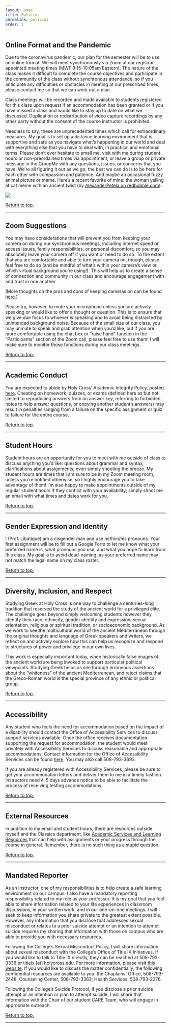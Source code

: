 ```yaml
---
layout: page
title: Policies
permalink: policies
order: 2
---
```


## Online Format and the Pandemic

Due to the coronavirus pandemic, our plan for the semester will be to use an online format. We will meet synchronously via Zoom at our registrar-appointed meeting times (MWF 9:15-10:05am Eastern). The nature of the class makes it difficult to complete the course objectives and participate in the community of the class without synchronous attendance, so if you anticipate any difficulties or obstacles in meeting at our prescribed times, please contact me so that we can work out a plan.

Class meetings will be recorded and made available to students registered for this class upon request if an accommodation has been granted or if you have missed a class and would like to stay up to date on what we discussed. Duplication or redistribution of video capture recordings by any other party without the consent of the course instructor is prohibited.

Needless to say, these are unprecedented times which call for extraordinary measures. My goal is to set up a distance learning environment that is supportive and safe as you navigate what’s happening in our world and deal with everything else that you have to deal with, in practical and emotional terms. Please don’t ever hesitate to email me, visit with me during student hours or non-preordained times via appointment, or leave a group or private message in the GroupMe with any questions, issues, or concerns that you have. We’re all figuring it out as we go; the best we can do is to be here for each other with compassion and patience. And maybe an occasional fuzzy animal picture or meme. Here’s a recent favorite of mine: the woman yelling at cat meme with an ancient twist (by [AlexanderPetela on redbubble.com](https://www.redbubble.com/people/alexanderpetela/works/45492270-ancient-greek-vase-cat-meme)):

![](https://ih0.redbubble.net/image.1091780837.2270/flat,1000x1000,075,f.u1.jpg)

[Return to top.](#top)

***

## Zoom Suggestions

You may have considerations that will prevent you from keeping your camera on during our synchronous meetings, including internet speed or access issues, family responsibilities, or personal discomfort, so you may absolutely leave your camera off if you want or need to do so. To the extent that you are comfortable and able to turn your camera on, though, please feel free to do so (and be mindful of what’s within your camera’s view or which virtual background you’re using!). This will help us to create a sense of connection and community in our class and encourage engagement with and trust in one another.

(More thoughts on the pros and cons of keeping cameras on can be found [here](https://drive.google.com/file/d/1zpqWp74RAxFPWR_0eF-VV_400-Z-jTFa/view).)

Please try, however, to mute your microphone unless you are actively speaking or would like to offer a thought or question. This is to ensure that we give due focus to whoever is speaking and to avoid being distracted by unintended background noise. Because of the small size of our class, you may unmute to speak and grab attention when you’d like, but if you are more comfortable using the chat box or “raise hand” function in the “Participants” section of the Zoom call, please feel free to use them! I will make sure to monitor those functions during our class meetings.

[Return to top.](#top)

***

## Academic Conduct

You are expected to abide by Holy Cross’ Academic Integrity Policy, posted [here](https://catalog.holycross.edu/requirements-policies/academic-policies/#academicintegritytext). Cheating on homework, quizzes, or exams (defined here as but not limited to reproducing answers from an answer key, referring to forbidden notes to help answer questions, or copying another student’s answers) may result in penalties ranging from a failure on the specific assignment or quiz to failure for the entire course.

[Return to top.](#top)

***

## Student Hours

Student hours are an opportunity for you to meet with me outside of class to discuss anything you’d like: questions about grammar and syntax, clarifications about assignments, even simply shooting the breeze. My student hours are times that I am sure to be in my Zoom meeting room, unless you’re notified otherwise, so I highly encourage you to take advantage of them! I’m also happy to make appointments outside of my regular student hours if they conflict with your availability; simply shoot me an email with what times and dates work for you.

[Return to top.](#top)

***

## Gender Expression and Identity

I (Prof. Libatique) am a cisgender man and use he/him/his pronouns. Your first assignment will be to fill out a Google Form to let me know what your preferred name is, what pronouns you use, and what you hope to learn from this class. My goal is to avoid dead-naming, as your preferred name may not match the legal name on my class roster.

[Return to top.](#top)

***

## Diversity, Inclusion, and Respect

Studying Greek at Holy Cross is one way to challenge a centuries-long tradition that reserved the study of the ancient world for a privileged elite. The challenge goes beyond simply welcoming students however they identify their race, ethnicity, gender identity and expression, sexual orientation, religious or spiritual tradition, or socioeconomic background. As we work to see the multicultural world of the ancient Mediterranean through the original thoughts and language of Greek speakers and writers, we reflect on and actively explore how this can help us recognize and respond to structures of power and privilege in our own lives.

This work is especially important today, when historically false images of the ancient world are being invoked to support particular political viewpoints. Studying Greek helps us see through erroneous assertions about the “whiteness” of the ancient Mediterranean, and reject claims that the Greco-Roman world is the special province of any ethnic or political group.

[Return to top.](#top)

***

## Accessibility

Any student who feels the need for accommodation based on the impact of a disability should contact the Office of Accessibility Services to discuss support services available. Once the office receives documentation supporting the request for accommodation, the student would meet privately with Accessibility Services to discuss reasonable and appropriate accommodations. Contact information for the Office of Accessibility Services can be found [here](https://www.holycross.edu/health-wellness-and-access/office-accessibility-services). You may also call 508-793-3693.

If you are already registered with Accessibility Services, please be sure to get your accommodation letters and deliver them to me in a timely fashion. Instructors need 4-5 days advance notice to be able to facilitate the process of receiving testing accommodations.

[Return to top.](#top)

***

## External Resources

In addition to my email and student hours, there are resources outside myself and the Classics department, like [Academic Services and Learning Resources](https://www.holycross.edu/support-and-resources/academic-services-and-learning-resources) that can help with assignments or your progress through the course in general. Remember, there is no such thing as a stupid question.

[Return to top.](#top)

***

## Mandated Reporter

As an instructor, one of my responsibilities is to help create a safe learning environment on our campus.  I also have a mandatory reporting responsibility related to my role as your professor. It is my goal that you feel able to share information related to your life experiences in classroom discussions, in your written work, and in our one-on-one meetings. I will seek to keep information you share private to the greatest extent possible. However, any information that you disclose that addresses sexual misconduct or relates to a prior suicide attempt or an intention to attempt suicide requires my sharing that information with those on campus who are able to provide you with necessary resources.

Following the College’s Sexual Misconduct Policy, I will share information about sexual misconduct with the College’s Office of Title IX Initiatives. If you would like to talk to Title IX directly, they can be reached at 508-793-3336 or titleix [at] holycross.edu.  For more information, please visit [this website](https://www.holycross.edu/sexual-respect-and-title-ix). If you would like to discuss the matter confidentially, the following confidential resources are available to you: the Chaplains' Office, 508-793-2448; Counseling Center, 508-793-3363; Health Services, 508-793-2276.

Following the College’s Suicide Protocol, if you disclose a prior suicide attempt or an intention or plan to attempt suicide, I will share that information with the Chair of our student CARE Team, who will engage in appropriate outreach.

[Return to top.](#top)

***
